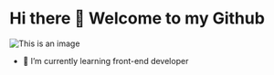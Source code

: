 # Hi there 👋 Welcome to my Github

![This is an image]([https://myoctocat.com/assets/images/base-octocat.svg](https://www.google.com/url?sa=i&url=https%3A%2F%2Fwww.lifestyleasia.com%2Fbk%2Fculture%2Fentertainment%2F10-most-popular-gifs-in-2021%2F&psig=AOvVaw0qBAenZlmaMdD77rTqT6JB&ust=1653536246378000&source=images&cd=vfe&ved=0CAwQjRxqFwoTCKiCgNfc-fcCFQAAAAAdAAAAABAD))

- 🌱 I’m currently learning front-end developer 
<!--
**TanatornZ/TanatornZ** is a ✨ _special_ ✨ repository because its `README.md` (this file) appears on your GitHub profile.

Here are some ideas to get you started:

- 🔭 I’m currently working on ...
- 🌱 I’m currently learning ...
- 👯 I’m looking to collaborate on ...
- 🤔 I’m looking for help with ...
- 💬 Ask me about ...
- 📫 How to reach me: ...
- 😄 Pronouns: ...
- ⚡ Fun fact: ...
-->
